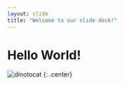 ```yaml
---
layout: slide
title: "Welcome to our slide deck!"
---
```


# Hello World!

![dinotocat](https://octodex.github.com/images/dinotocat.png)
{: .center}
